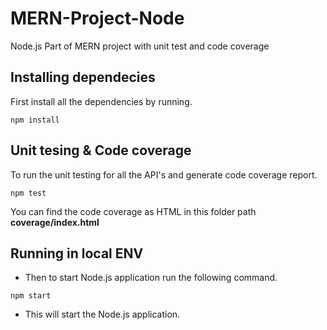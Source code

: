 # MERN-Project-Node
Node.js Part of MERN project with unit test and code coverage

## Installing dependecies

First install all the dependencies by running.

```
npm install
```

## Unit tesing & Code coverage

To run the unit testing for all the API's and generate code coverage report.

```
npm test
```

You can find the code coverage as HTML in this folder path **coverage/index.html**

## Running in local ENV

- Then to start Node.js application run the following command.

```
npm start
```

- This will start the Node.js application.
